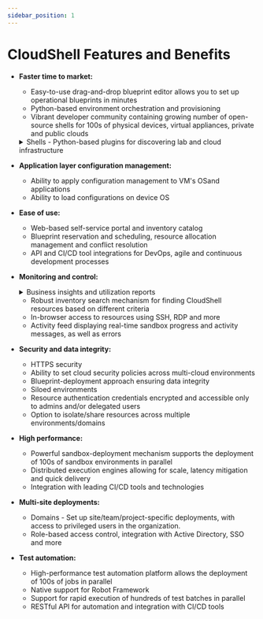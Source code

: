 ```yaml
---
sidebar_position: 1
---
```

CloudShell Features and Benefits
================================

*   **Faster time to market:**
    *   Easy-to-use drag-and-drop blueprint editor allows you to set up operational blueprints in minutes
    *   Python-based environment orchestration and provisioning
    *   Vibrant developer community containing growing number of open-source shells for 100s of physical devices, virtual appliances, private and public clouds
    <details>

    <summary>Shells - Python-based plugins for discovering lab and cloud infrastructure</summary>
        
        *   Data model
        *   Device structure
        *   Common, device-specific Day 2 actions
        *   Drag and drop
    </details>
    
        
*   **Application layer configuration management:**
    *   Ability to apply configuration management to VM's OSand applications
    *   Ability to load configurations on device OS
*   **Ease of use:**
    *   Web-based self-service portal and inventory catalog
    *   Blueprint reservation and scheduling, resource allocation management and conflict resolution
    *   API and CI/CD tool integrations for DevOps, agile and continuous development processes
*   **Monitoring and control:**
    <details>

    <summary>Business insights and utilization reports</summary>
        
        Custom and out-of-the-box dashboards containing easy-to-understand graphs, charts and tables, providing business insights and actionable intelligence around infrastructure consumption and activity, managed identities and more.
        
        *   Resource inventory (resource/chassis/blade/port etc.), cloud infrastructure, sandbox consumption and licenses, user activity and more
        *   Easy-to-use editor allows you to create and customize existing dashboards in minutes
    </details>    
        
    *   Robust inventory search mechanism for finding CloudShell resources based on different criteria
    *   In-browser access to resources using SSH, RDP and more
    *   Activity feed displaying real-time sandbox progress and activity messages, as well as errors
*   **Security and data integrity:**
    *   HTTPS security
    *   Ability to set cloud security policies across multi-cloud environments
    *   Blueprint-deployment approach ensuring data integrity
    *   Siloed environments
    *   Resource authentication credentials encrypted and accessible only to admins and/or delegated users
    *   Option to isolate/share resources across multiple environments/domains
*   **High performance:**
    *   Powerful sandbox-deployment mechanism supports the deployment of 100s of sandbox environments in parallel
    *   Distributed execution engines allowing for scale, latency mitigation and quick delivery
    *   Integration with leading CI/CD tools and technologies
*   **Multi-site deployments:**
    *   Domains - Set up site/team/project-specific deployments, with access to privileged users in the organization.
    *   Role-based access control, integration with Active Directory, SSO and more
*   **Test automation:**
    *   High-performance test automation platform allows the deployment of 100s of jobs in parallel
    *   Native support for Robot Framework
    *   Support for rapid execution of hundreds of test batches in parallel
    *   RESTful API for automation and integration with CI/CD tools